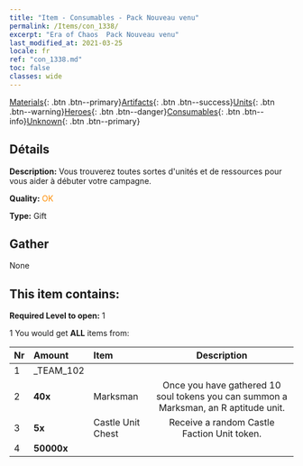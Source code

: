 ```yaml
---
title: "Item - Consumables - Pack Nouveau venu"
permalink: /Items/con_1338/
excerpt: "Era of Chaos  Pack Nouveau venu"
last_modified_at: 2021-03-25
locale: fr
ref: "con_1338.md"
toc: false
classes: wide
---
```

 [Materials](/fr/Items/){: .btn .btn--primary}[Artifacts](/fr/Items/Artifacts/){: .btn .btn--success}[Units](/fr/Items/Units/){: .btn .btn--warning}[Heroes](/fr/Items/Heroes/){: .btn .btn--danger}[Consumables](/fr/Items/Consumables/){: .btn .btn--info}[Unknown](/fr/Items/Unknown/){: .btn .btn--primary}

## Détails
 **Description:** Vous trouverez toutes sortes d'unités et de ressources pour vous aider à débuter votre campagne.

 **Quality:** <span style="color: #FF8C00">OK</span>

 **Type:** Gift

## Gather

  None

## This item contains:

 **Required Level to open:** 1

 1 You would get **ALL** items  from:

  | Nr | Amount |     Item    | Description |
  |:---|:-------|:------------|:-----------:|
  | 1 | _TEAM_102 | 
  | 2 |  **40x** | Marksman | Once you have gathered 10 soul tokens you can summon a Marksman, an R aptitude unit.  | 
  | 3 |  **5x** | Castle Unit Chest | Receive a random Castle Faction Unit token.  | 
  | 4 |  **50000x** | <i class="fas fa-coins"/> |  | 
